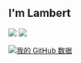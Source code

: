 ## I'm Lambert
![](https://img.shields.io/badge/main%20language-c%2B%2B-blue) ![](https://img.shields.io/badge/major-network%20programming-orange)

[![我的 GitHub 数据](https://github-readme-stats.vercel.app/api?username=Lambert-Rao&show_icons=true&theme=radical)](https://github.com/Lambert-Rao)
